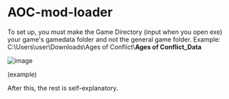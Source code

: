 # AOC-mod-loader
To set up, you must make the Game Directory (input when you open exe) your game's gamedata folder and not the general game folder.
Example: C:\Users\user\Downloads\Ages of Conflict\\**Ages of Conflict_Data**

![image](https://user-images.githubusercontent.com/114947595/193653963-57223cc2-b81f-48de-bb78-c9bf271e41be.png)

(example)

After this, the rest is self-explanatory. 
